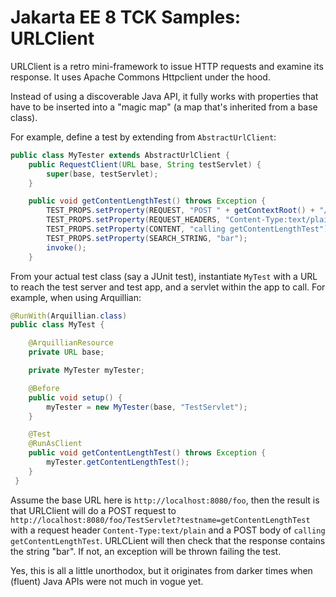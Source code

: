 # Jakarta EE 8 TCK Samples: URLClient

URLClient is a retro mini-framework to issue HTTP requests and examine its response. It uses Apache Commons Httpclient under the hood.

Instead of using a discoverable Java API, it fully works with properties that have to be inserted into a "magic map" (a map that's inherited from a base class).

For example, define a test by extending from `AbstractUrlClient`:

```java
public class MyTester extends AbstractUrlClient {
    public RequestClient(URL base, String testServlet) {
        super(base, testServlet);
    }

    public void getContentLengthTest() throws Exception {
        TEST_PROPS.setProperty(REQUEST, "POST " + getContextRoot() + "/" + getServletName() + "?testname=getContentLengthTest HTTP/1.1");
        TEST_PROPS.setProperty(REQUEST_HEADERS, "Content-Type:text/plain");
        TEST_PROPS.setProperty(CONTENT, "calling getContentLengthTest");
        TEST_PROPS.setProperty(SEARCH_STRING, "bar");
        invoke();
    }
```

From your actual test class (say a JUnit test), instantiate `MyTest` with a URL to reach the test server and test app, and a servlet within the app to call. For example, when using Arquillian:

```java
@RunWith(Arquillian.class)
public class MyTest {

    @ArquillianResource
    private URL base;

    private MyTester myTester;

    @Before
    public void setup() {
        myTester = new MyTester(base, "TestServlet");
    }

    @Test
    @RunAsClient
    public void getContentLengthTest() throws Exception {
        myTester.getContentLengthTest();
    }
 }
 ```
 
Assume the base URL here is `http://localhost:8080/foo`, then the result is that URLClient will do a POST request to `http://localhost:8080/foo/TestServlet?testname=getContentLengthTest` with a request header `Content-Type:text/plain` and a POST body of `calling getContentLengthTest`. URLCLient will then check that the response contains the string "bar". If not, an exception will be thrown failing the test.

Yes, this is all a little unorthodox, but it originates from darker times when (fluent) Java APIs were not much in vogue yet.



